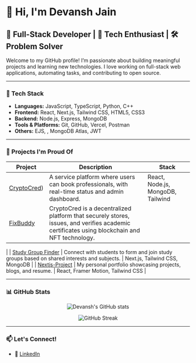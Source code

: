 # 👋 Hi, I'm Devansh Jain

## 🚀 Full-Stack Developer | 🧠 Tech Enthusiast | 🛠️ Problem Solver

Welcome to my GitHub profile! I’m passionate about building meaningful projects and learning new technologies. I love working on full-stack web applications, automating tasks, and contributing to open source.

---

### 🔧 Tech Stack

- **Languages:** JavaScript, TypeScript, Python, C++
- **Frontend:** React, Next.js, Tailwind CSS, HTML5, CSS3
- **Backend:** Node.js, Express, MongoDB
- **Tools & Platforms:** Git, GitHub, Vercel, Postman
- **Others:** EJS, , MongoDB Atlas, JWT

---

### 📌 Projects I'm Proud Of

| Project | Description | Stack |
|--------|-------------|-------|
| [CryptoCred](https://github.com/CoderFleet/CryptoCred)) | A service platform where users can book professionals, with real-time status and admin dashboard. | React, Node.js, MongoDB, Tailwind |
| [FixBuddy](https://github.com/FixBuddy/FixBuddy_DevJam) |CryptoCred is a decentralized platform that securely stores, issues, and verifies academic certificates using blockchain and NFT technology.|
|
| [Study Group Finder](https://github.com/Group-Projects-009/study-group-finder) | Connect with students to form and join study groups based on shared interests and subjects. | Next.js, Tailwind CSS, MongoDB |
| [Nextjs-Project](https://github.com/devanshjain009/Next.js-project) | My personal portfolio showcasing projects, blogs, and resume. | React, Framer Motion, Tailwind CSS |

--- 

### 📊 GitHub Stats

<p align="center">
  <img src="https://github-readme-stats.vercel.app/api?username=devanshjain2002&show_icons=true&theme=tokyonight" alt="Devansh's GitHub stats" />
</p>

<p align="center">
  <img src="https://github-readme-streak-stats.herokuapp.com/?user=devanshjain2002&theme=tokyonight" alt="GitHub Streak" />
</p>

---

### 📫 Let's Connect!

- 💼 [LinkedIn](https://www.linkedin.com/in/devansh-jain-500ab823b/)
